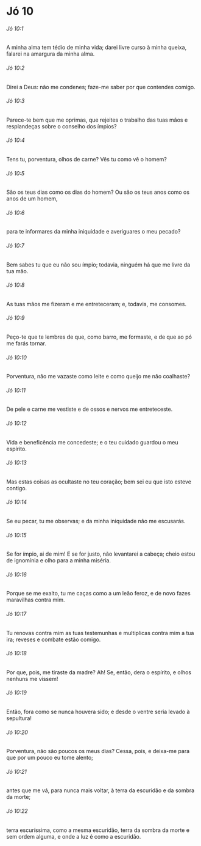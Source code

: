 # Jó 10

###### Jó 10:1

A minha alma tem tédio de minha vida; darei livre curso à minha queixa, falarei na amargura da minha alma.

###### Jó 10:2

Direi a Deus: não me condenes; faze-me saber por que contendes comigo.

###### Jó 10:3

Parece-te bem que me oprimas, que rejeites o trabalho das tuas mãos e resplandeças sobre o conselho dos ímpios?

###### Jó 10:4

Tens tu, porventura, olhos de carne? Vês tu como vê o homem?

###### Jó 10:5

São os teus dias como os dias do homem? Ou são os teus anos como os anos de um homem,

###### Jó 10:6

para te informares da minha iniquidade e averiguares o meu pecado?

###### Jó 10:7

Bem sabes tu que eu não sou ímpio; todavia, ninguém há que me livre da tua mão.

###### Jó 10:8

As tuas mãos me fizeram e me entreteceram; e, todavia, me consomes.

###### Jó 10:9

Peço-te que te lembres de que, como barro, me formaste, e de que ao pó me farás tornar.

###### Jó 10:10

Porventura, não me vazaste como leite e como queijo me não coalhaste?

###### Jó 10:11

De pele e carne me vestiste e de ossos e nervos me entreteceste.

###### Jó 10:12

Vida e beneficência me concedeste; e o teu cuidado guardou o meu espírito.

###### Jó 10:13

Mas estas coisas as ocultaste no teu coração; bem sei eu que isto esteve contigo.

###### Jó 10:14

Se eu pecar, tu me observas; e da minha iniquidade não me escusarás.

###### Jó 10:15

Se for ímpio, ai de mim! E se for justo, não levantarei a cabeça; cheio estou de ignomínia e olho para a minha miséria.

###### Jó 10:16

Porque se me exalto, tu me caças como a um leão feroz, e de novo fazes maravilhas contra mim.

###### Jó 10:17

Tu renovas contra mim as tuas testemunhas e multiplicas contra mim a tua ira; reveses e combate estão comigo.

###### Jó 10:18

Por que, pois, me tiraste da madre? Ah! Se, então, dera o espírito, e olhos nenhuns me vissem!

###### Jó 10:19

Então, fora como se nunca houvera sido; e desde o ventre seria levado à sepultura!

###### Jó 10:20

Porventura, não são poucos os meus dias? Cessa, pois, e deixa-me para que por um pouco eu tome alento;

###### Jó 10:21

antes que me vá, para nunca mais voltar, à terra da escuridão e da sombra da morte;

###### Jó 10:22

terra escuríssima, como a mesma escuridão, terra da sombra da morte e sem ordem alguma, e onde a luz é como a escuridão.

